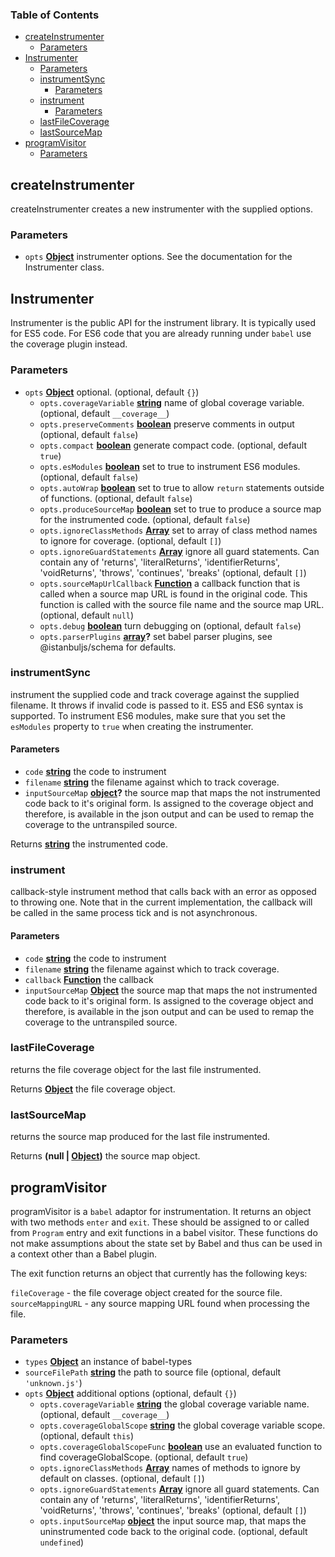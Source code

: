 <!-- Generated by documentation.js. Update this documentation by updating the source code. -->

### Table of Contents

-   [createInstrumenter][1]
    -   [Parameters][2]
-   [Instrumenter][3]
    -   [Parameters][4]
    -   [instrumentSync][5]
        -   [Parameters][6]
    -   [instrument][7]
        -   [Parameters][8]
    -   [lastFileCoverage][9]
    -   [lastSourceMap][10]
-   [programVisitor][11]
    -   [Parameters][12]

## createInstrumenter

createInstrumenter creates a new instrumenter with the
supplied options.

### Parameters

-   `opts` **[Object][13]** instrumenter options. See the documentation
    for the Instrumenter class.

## Instrumenter

Instrumenter is the public API for the instrument library.
It is typically used for ES5 code. For ES6 code that you
are already running under `babel` use the coverage plugin
instead.

### Parameters

-   `opts` **[Object][13]** optional. (optional, default `{}`)
    -   `opts.coverageVariable` **[string][14]** name of global coverage variable. (optional, default `__coverage__`)
    -   `opts.preserveComments` **[boolean][15]** preserve comments in output (optional, default `false`)
    -   `opts.compact` **[boolean][15]** generate compact code. (optional, default `true`)
    -   `opts.esModules` **[boolean][15]** set to true to instrument ES6 modules. (optional, default `false`)
    -   `opts.autoWrap` **[boolean][15]** set to true to allow `return` statements outside of functions. (optional, default `false`)
    -   `opts.produceSourceMap` **[boolean][15]** set to true to produce a source map for the instrumented code. (optional, default `false`)
    -   `opts.ignoreClassMethods` **[Array][16]** set to array of class method names to ignore for coverage. (optional, default `[]`)
    -   `opts.ignoreGuardStatements` **[Array][16]** ignore all guard statements. Can contain any of 'returns', 'literalReturns', 'identifierReturns', 'voidReturns', 'throws', 'continues', 'breaks' (optional, default `[]`)
    -   `opts.sourceMapUrlCallback` **[Function][17]** a callback function that is called when a source map URL
            is found in the original code. This function is called with the source file name and the source map URL. (optional, default `null`)
    -   `opts.debug` **[boolean][15]** turn debugging on (optional, default `false`)
    -   `opts.parserPlugins` **[array][16]?** set babel parser plugins, see @istanbuljs/schema for defaults.

### instrumentSync

instrument the supplied code and track coverage against the supplied
filename. It throws if invalid code is passed to it. ES5 and ES6 syntax
is supported. To instrument ES6 modules, make sure that you set the
`esModules` property to `true` when creating the instrumenter.

#### Parameters

-   `code` **[string][14]** the code to instrument
-   `filename` **[string][14]** the filename against which to track coverage.
-   `inputSourceMap` **[object][13]?** the source map that maps the not instrumented code back to it's original form.
    Is assigned to the coverage object and therefore, is available in the json output and can be used to remap the
    coverage to the untranspiled source.

Returns **[string][14]** the instrumented code.

### instrument

callback-style instrument method that calls back with an error
as opposed to throwing one. Note that in the current implementation,
the callback will be called in the same process tick and is not asynchronous.

#### Parameters

-   `code` **[string][14]** the code to instrument
-   `filename` **[string][14]** the filename against which to track coverage.
-   `callback` **[Function][17]** the callback
-   `inputSourceMap` **[Object][13]** the source map that maps the not instrumented code back to it's original form.
    Is assigned to the coverage object and therefore, is available in the json output and can be used to remap the
    coverage to the untranspiled source.

### lastFileCoverage

returns the file coverage object for the last file instrumented.

Returns **[Object][13]** the file coverage object.

### lastSourceMap

returns the source map produced for the last file instrumented.

Returns **(null | [Object][13])** the source map object.

## programVisitor

programVisitor is a `babel` adaptor for instrumentation.
It returns an object with two methods `enter` and `exit`.
These should be assigned to or called from `Program` entry and exit functions
in a babel visitor.
These functions do not make assumptions about the state set by Babel and thus
can be used in a context other than a Babel plugin.

The exit function returns an object that currently has the following keys:

`fileCoverage` - the file coverage object created for the source file.
`sourceMappingURL` - any source mapping URL found when processing the file.

### Parameters

-   `types` **[Object][13]** an instance of babel-types
-   `sourceFilePath` **[string][14]** the path to source file (optional, default `'unknown.js'`)
-   `opts` **[Object][13]** additional options (optional, default `{}`)
    -   `opts.coverageVariable` **[string][14]** the global coverage variable name. (optional, default `__coverage__`)
    -   `opts.coverageGlobalScope` **[string][14]** the global coverage variable scope. (optional, default `this`)
    -   `opts.coverageGlobalScopeFunc` **[boolean][15]** use an evaluated function to find coverageGlobalScope. (optional, default `true`)
    -   `opts.ignoreClassMethods` **[Array][16]** names of methods to ignore by default on classes. (optional, default `[]`)
    -   `opts.ignoreGuardStatements` **[Array][16]** ignore all guard statements. Can contain any of 'returns', 'literalReturns', 'identifierReturns', 'voidReturns', 'throws', 'continues', 'breaks' (optional, default `[]`)
    -   `opts.inputSourceMap` **[object][13]** the input source map, that maps the uninstrumented code back to the
        original code. (optional, default `undefined`)

[1]: #createinstrumenter

[2]: #parameters

[3]: #instrumenter

[4]: #parameters-1

[5]: #instrumentsync

[6]: #parameters-2

[7]: #instrument

[8]: #parameters-3

[9]: #lastfilecoverage

[10]: #lastsourcemap

[11]: #programvisitor

[12]: #parameters-4

[13]: https://developer.mozilla.org/docs/Web/JavaScript/Reference/Global_Objects/Object

[14]: https://developer.mozilla.org/docs/Web/JavaScript/Reference/Global_Objects/String

[15]: https://developer.mozilla.org/docs/Web/JavaScript/Reference/Global_Objects/Boolean

[16]: https://developer.mozilla.org/docs/Web/JavaScript/Reference/Global_Objects/Array

[17]: https://developer.mozilla.org/docs/Web/JavaScript/Reference/Statements/function
